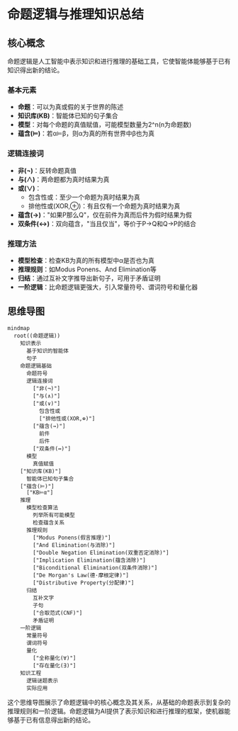 # 命题逻辑与推理知识总结

## 核心概念

命题逻辑是人工智能中表示知识和进行推理的基础工具，它使智能体能够基于已有知识得出新的结论。

### 基本元素

- **命题**：可以为真或假的关于世界的陈述
- **知识库(KB)**：智能体已知的句子集合
- **模型**：对每个命题的真值赋值，可能模型数量为2^n(n为命题数)
- **蕴含(⊨)**：若α⊨β，则α为真的所有世界中β也为真

### 逻辑连接词

- **非(¬)**：反转命题真值
- **与(∧)**：两命题都为真时结果为真
- **或(∨)**：
  - 包含性或：至少一个命题为真时结果为真
  - 排他性或(XOR,⊕)：有且仅有一个命题为真时结果为真
- **蕴含(→)**："如果P那么Q"，仅在前件为真而后件为假时结果为假
- **双条件(↔)**：双向蕴含，"当且仅当"，等价于P→Q和Q→P的结合

### 推理方法

- **模型检查**：检查KB为真的所有模型中α是否也为真
- **推理规则**：如Modus Ponens、And Elimination等
- **归结**：通过互补文字推导出新句子，可用于矛盾证明
- **一阶逻辑**：比命题逻辑更强大，引入常量符号、谓词符号和量化器

## 思维导图

```mermaid
mindmap
  root((命题逻辑))
    知识表示
      基于知识的智能体
      句子
    命题逻辑基础
      命题符号
      逻辑连接词
        ["非(¬)"]
        ["与(∧)"]
        ["或(∨)"]
          包含性或
          ["排他性或(XOR,⊕)"]
        ["蕴含(→)"]
          前件
          后件
        ["双条件(↔)"]
      模型
        真值赋值
    ["知识库(KB)"]
      智能体已知句子集合
    ["蕴含(⊨)"]
      ["KB⊨α"]
    推理
      模型检查算法
        列举所有可能模型
        检查蕴含关系
      推理规则
        ["Modus Ponens(假言推理)"]
        ["And Elimination(与消除)"]
        ["Double Negation Elimination(双重否定消除)"]
        ["Implication Elimination(蕴含消除)"]
        ["Biconditional Elimination(双条件消除)"]
        ["De Morgan's Law(德·摩根定律)"]
        ["Distributive Property(分配律)"]
      归结
        互补文字
        子句
        ["合取范式(CNF)"]
        矛盾证明
    一阶逻辑
      常量符号
      谓词符号
      量化
        ["全称量化(∀)"]
        ["存在量化(∃)"]
    知识工程
      逻辑谜题表示
      实际应用
```

这个思维导图展示了命题逻辑中的核心概念及其关系，从基础的命题表示到复杂的推理规则和一阶逻辑。命题逻辑为AI提供了表示知识和进行推理的框架，使机器能够基于已有信息得出新的结论。